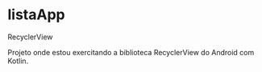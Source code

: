 # listaApp
RecyclerView

Projeto onde estou exercitando a biblioteca RecyclerView do Android com Kotlin.
